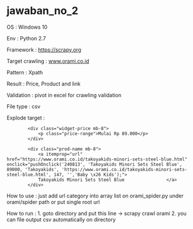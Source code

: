 # jawaban_no_2

OS : Windows 10

Env : Python 2.7

Framework : https://scrapy.org

Target crawling : www.orami.co.id

Pattern : Xpath

Result : Price, Product and link

Validation : pivot in excel for crawling validation 

File type : csv

Explode target : 

			<div class="widget-price mb-8">
				<p class="price-range">Mulai Rp 89.000</p>
			</div>
      
			<div class="prod-name mb-8">
				<a itemprop="url" href="https://www.orami.co.id/takoyakids-minori-sets-steel-blue.html" onclick="pushOnclick('240813', 'Takoyakids Minori Sets Steel Blue', 89000, 'Takoyakids', 'https://www.orami.co.id/takoyakids-minori-sets-steel-blue.html', 147, '','Baby \x26 Kids');">
				Takoyakids Minori Sets Steel Blue                </a>
			</div>      
      
How to use : just add url category into array list on orami_spider.py under orami/spider path or put single root url

How to run : 1. goto directory and put this line -> scrapy crawl orami
             2. you can file output csv automatically on directory
	  
